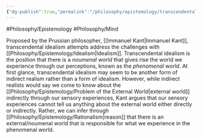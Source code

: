 ```yaml
---
{"dg-publish":true,"permalink":"/philosophy/epistemology/transcendental-idealism/"}
---
```



#Philosophy/Epistemology 
#Philosophy/Mind

Proposed by the Prussian philosopher, [[Immanuel Kant\|Immanuel Kant]], transcendental idealism attempts address the challenges with [[Philosophy/Epistemology/Idealism\|Idealism]]. Transcendental idealism is the position that there is a *noumenal world* that gives rise the world we experience through our perceptions, known as the *phenomenal world*. At first glance, transcendental idealism may seem to be another form of indirect realism rather than a form of idealism. However, while indirect realists would say we come to know about the [[Philosophy/Epistemology/Problem of the External World\|external world]] indirectly through our sensory experiences, Kant argues that our sensory experiences cannot tell us anything about the external world either directly or indirectly. Rather, we can infer through [[Philosophy/Epistemology/Rationalism\|reason]] that there is an external/noumenal world that is responsible for what we experience in the phenomenal world.
 